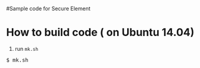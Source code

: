 #Sample code for Secure Element

# How to build code ( on Ubuntu 14.04)
1. run `mk.sh`
<pre>
$ mk.sh
</pre>


